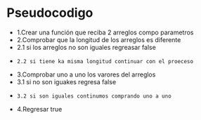 # Pseudocodigo

- 1.Crear una función que reciba 2 arreglos compo parametros
- 2.Comprobar que la longitud de los arreglos es diferente
-   2.1 si los arreglos no son iguales regreasar false
-     2.2 si tiene ka misma longitud continuar con el proeceso
- 3.Comprobar uno a uno los varores del arreglos
-   3.1 si no son iguakes regresa false
-     3.2 si son iguales continumos comprando uno a uno
- 4.Regresar true

